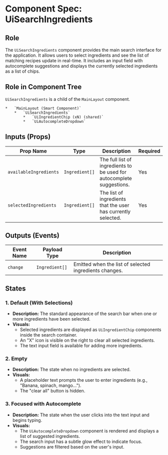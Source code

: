 # Component Spec: UiSearchIngredients

## Role

The `UiSearchIngredients` component provides the main search interface for the application. It allows users to select ingredients and see the list of matching recipes update in real-time. It includes an input field with autocomplete suggestions and displays the currently selected ingredients as a list of chips.

## Role in Component Tree

`UiSearchIngredients` is a child of the `MainLayout` component.

```
*   `MainLayout (Smart Component)`
    *   `UiSearchIngredients`
        *   `UiIngredientChip (xN) (shared)`
        *   `UiAutocompleteDropdown`
```

## Inputs (Props)

| Prop Name              | Type           | Description                                                           | Required |
| ---------------------- | -------------- | --------------------------------------------------------------------- | -------- |
| `availableIngredients` | `Ingredient[]` | The full list of ingredients to be used for autocomplete suggestions. | Yes      |
| `selectedIngredients`  | `Ingredient[]` | The list of ingredients that the user has currently selected.         | Yes      |

## Outputs (Events)

| Event Name | Payload Type   | Description                                            |
| ---------- | -------------- | ------------------------------------------------------ |
| `change`   | `Ingredient[]` | Emitted when the list of selected ingredients changes. |

## States

### 1. Default (With Selections)

- **Description:** The standard appearance of the search bar when one or more ingredients have been selected.
- **Visuals:**
  - Selected ingredients are displayed as `UiIngredientChip` components inside the search container.
  - An "X" icon is visible on the right to clear all selected ingredients.
  - The text input field is available for adding more ingredients.

### 2. Empty

- **Description:** The state when no ingredients are selected.
- **Visuals:**
  - A placeholder text prompts the user to enter ingredients (e.g., "Banana, spinach, mango...").
  - The "clear all" button is hidden.

### 3. Focused with Autocomplete

- **Description:** The state when the user clicks into the text input and begins typing.
- **Visuals:**
  - The `UiAutocompleteDropdown` component is rendered and displays a list of suggested ingredients.
  - The search input has a subtle glow effect to indicate focus.
  - Suggestions are filtered based on the user's input.

